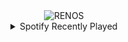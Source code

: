 <div align="center">
<picture>
    <source media="(prefers-color-scheme: dark)" srcset="https://i.ibb.co/sFLyzYm/output-gif.gif">
    <source media="(prefers-color-scheme: light)" srcset="https://i.ibb.co/sFLyzYm/output-gif.gif">
    <img alt="RENOS" src="https://i.ibb.co/sFLyzYm/output-gif.gif">
</picture>
<details>
<summary>Spotify Recently Played</summary>
<img src="https://spotify-recently-played-readme.vercel.app/api?user=31d6d6zerc5ct6kck32na2ozsqf4&unique=1&width=400" alt="Spotify" />
</details>
</div>

<!-- Image deletion URL: https://ibb.co/cNzDVng/8b4cfc5de8f0b234a99ec360abd4d14e -->